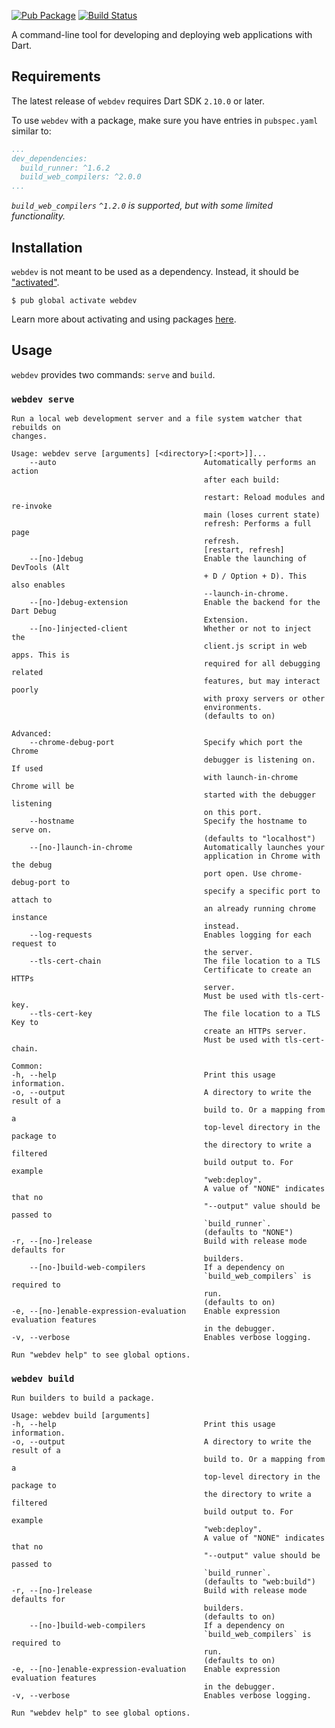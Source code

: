 [![Pub Package](https://img.shields.io/pub/v/webdev.svg)](https://pub.dartlang.org/packages/webdev)
[![Build Status](https://travis-ci.org/dart-lang/webdev.svg?branch=master)](https://travis-ci.org/dart-lang/webdev)

A command-line tool for developing and deploying web applications with Dart.

## Requirements

The latest release of `webdev` requires Dart SDK `2.10.0` or later.

To use `webdev` with a package, make sure you have entries in `pubspec.yaml`
similar to:

```yaml
...
dev_dependencies:
  build_runner: ^1.6.2
  build_web_compilers: ^2.0.0
...
```

*`build_web_compilers` `^1.2.0` is supported, but with some limited
functionality.*

## Installation

`webdev` is not meant to be used as a dependency. Instead, it should be
["activated"][activating].

```console
$ pub global activate webdev
```

Learn more about activating and using packages [here][pub global].

## Usage

`webdev` provides two commands: `serve` and `build`.

### `webdev serve`

```
Run a local web development server and a file system watcher that rebuilds on
changes.

Usage: webdev serve [arguments] [<directory>[:<port>]]...
    --auto                                 Automatically performs an action
                                           after each build:

                                           restart: Reload modules and re-invoke
                                           main (loses current state)
                                           refresh: Performs a full page
                                           refresh.
                                           [restart, refresh]
    --[no-]debug                           Enable the launching of DevTools (Alt
                                           + D / Option + D). This also enables
                                           --launch-in-chrome.
    --[no-]debug-extension                 Enable the backend for the Dart Debug
                                           Extension.
    --[no-]injected-client                 Whether or not to inject the
                                           client.js script in web apps. This is
                                           required for all debugging related
                                           features, but may interact poorly
                                           with proxy servers or other
                                           environments.
                                           (defaults to on)

Advanced:
    --chrome-debug-port                    Specify which port the Chrome
                                           debugger is listening on. If used
                                           with launch-in-chrome Chrome will be
                                           started with the debugger listening
                                           on this port.
    --hostname                             Specify the hostname to serve on.
                                           (defaults to "localhost")
    --[no-]launch-in-chrome                Automatically launches your
                                           application in Chrome with the debug
                                           port open. Use chrome-debug-port to
                                           specify a specific port to attach to
                                           an already running chrome instance
                                           instead.
    --log-requests                         Enables logging for each request to
                                           the server.
    --tls-cert-chain                       The file location to a TLS
                                           Certificate to create an HTTPs
                                           server.
                                           Must be used with tls-cert-key.
    --tls-cert-key                         The file location to a TLS Key to
                                           create an HTTPs server.
                                           Must be used with tls-cert-chain.

Common:
-h, --help                                 Print this usage information.
-o, --output                               A directory to write the result of a
                                           build to. Or a mapping from a
                                           top-level directory in the package to
                                           the directory to write a filtered
                                           build output to. For example
                                           "web:deploy".
                                           A value of "NONE" indicates that no
                                           "--output" value should be passed to
                                           `build_runner`.
                                           (defaults to "NONE")
-r, --[no-]release                         Build with release mode defaults for
                                           builders.
    --[no-]build-web-compilers             If a dependency on
                                           `build_web_compilers` is required to
                                           run.
                                           (defaults to on)
-e, --[no-]enable-expression-evaluation    Enable expression evaluation features
                                           in the debugger.
-v, --verbose                              Enables verbose logging.

Run "webdev help" to see global options.
```

### `webdev build`

```
Run builders to build a package.

Usage: webdev build [arguments]
-h, --help                                 Print this usage information.
-o, --output                               A directory to write the result of a
                                           build to. Or a mapping from a
                                           top-level directory in the package to
                                           the directory to write a filtered
                                           build output to. For example
                                           "web:deploy".
                                           A value of "NONE" indicates that no
                                           "--output" value should be passed to
                                           `build_runner`.
                                           (defaults to "web:build")
-r, --[no-]release                         Build with release mode defaults for
                                           builders.
                                           (defaults to on)
    --[no-]build-web-compilers             If a dependency on
                                           `build_web_compilers` is required to
                                           run.
                                           (defaults to on)
-e, --[no-]enable-expression-evaluation    Enable expression evaluation features
                                           in the debugger.
-v, --verbose                              Enables verbose logging.

Run "webdev help" to see global options.
```

[activating]: https://www.dartlang.org/tools/pub/cmd/pub-global#activating-a-package
[pub global]: https://www.dartlang.org/tools/pub/cmd/pub-global
[Dart build system]: https://github.com/dart-lang/build

